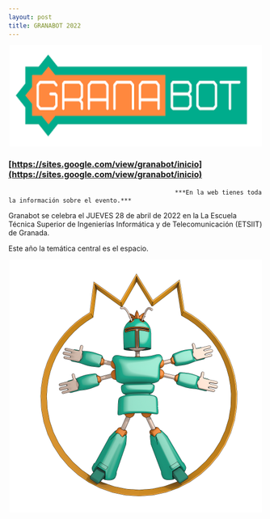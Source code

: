 ```yaml
---
layout: post
title: GRANABOT 2022
---
```


<p align="center" >
<img src="/images/granabot1.png" width="500" height="200"/>


</p>

<p align="center" >

###                                         [https://sites.google.com/view/granabot/inicio](https://sites.google.com/view/granabot/inicio) ###

</p>


                                                  ***En la web tienes toda la información sobre el evento.***

Granabot se celebra el JUEVES 28 de abril de 2022 en la La Escuela Técnica Superior de Ingenierías Informática y de Telecomunicación (ETSIIT)  de Granada.

Este año la temática central es el espacio.




<p align="center" >
<img src="/images/granabot.png" width="500" height="500"/>


</p>
